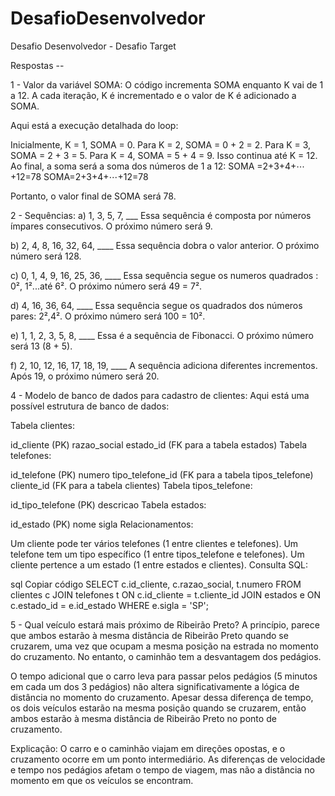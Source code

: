 # DesafioDesenvolvedor
Desafio Desenvolvedor - Desafio Target


Respostas -- 

1 - Valor da variável SOMA:
O código incrementa SOMA enquanto K vai de 1 a 12. A cada iteração, K é incrementado e o valor de K é adicionado a SOMA.

Aqui está a execução detalhada do loop:

Inicialmente, K = 1, SOMA = 0.
Para K = 2, SOMA = 0 + 2 = 2.
Para K = 3, SOMA = 2 + 3 = 5.
Para K = 4, SOMA = 5 + 4 = 9.
Isso continua até K = 12.
Ao final, a soma será a soma dos números de 1 a 12: 
SOMA
=2+3+4+⋯+12=78
SOMA=2+3+4+⋯+12=78

Portanto, o valor final de SOMA será 78.

2 - Sequências:
a) 1, 3, 5, 7, ___
Essa sequência é composta por números ímpares consecutivos. O próximo número será 9.

b) 2, 4, 8, 16, 32, 64, ____
Essa sequência dobra o valor anterior. O próximo número será 128.

c) 0, 1, 4, 9, 16, 25, 36, ____
Essa sequência segue os numeros quadrados : 0², 1²...até 6².
O próximo número será 49 = 7².

d) 4, 16, 36, 64, ____
Essa sequência segue os quadrados dos números pares: 
2²,4². O próximo número será 100 = 10².

e) 1, 1, 2, 3, 5, 8, ____
Essa é a sequência de Fibonacci. O próximo número será 13 (8 + 5).

f) 2, 10, 12, 16, 17, 18, 19, ____
A sequência adiciona diferentes incrementos. Após 19, o próximo número será 20.


4 - Modelo de banco de dados para cadastro de clientes:
Aqui está uma possível estrutura de banco de dados:

Tabela clientes:

id_cliente (PK)
razao_social
estado_id (FK para a tabela estados)
Tabela telefones:

id_telefone (PK)
numero
tipo_telefone_id (FK para a tabela tipos_telefone)
cliente_id (FK para a tabela clientes)
Tabela tipos_telefone:

id_tipo_telefone (PK)
descricao
Tabela estados:

id_estado (PK)
nome
sigla
Relacionamentos:

Um cliente pode ter vários telefones (1
entre clientes e telefones).
Um telefone tem um tipo específico (1
entre tipos_telefone e telefones).
Um cliente pertence a um estado (1
entre estados e clientes).
Consulta SQL:

sql
Copiar código
SELECT c.id_cliente, c.razao_social, t.numero
FROM clientes c
JOIN telefones t ON c.id_cliente = t.cliente_id
JOIN estados e ON c.estado_id = e.id_estado
WHERE e.sigla = 'SP';

5 - Qual veículo estará mais próximo de Ribeirão Preto?
A princípio, parece que ambos estarão à mesma distância de Ribeirão Preto quando se cruzarem, uma vez que ocupam a mesma posição na estrada no momento do cruzamento. No entanto, o caminhão tem a desvantagem dos pedágios.

O tempo adicional que o carro leva para passar pelos pedágios (5 minutos em cada um dos 3 pedágios) não altera significativamente a lógica de distância no momento do cruzamento. Apesar dessa diferença de tempo, os dois veículos estarão na mesma posição quando se cruzarem, então ambos estarão à mesma distância de Ribeirão Preto no ponto de cruzamento.

Explicação: O carro e o caminhão viajam em direções opostas, e o cruzamento ocorre em um ponto intermediário. As diferenças de velocidade e tempo nos pedágios afetam o tempo de viagem, mas não a distância no momento em que os veículos se encontram.
